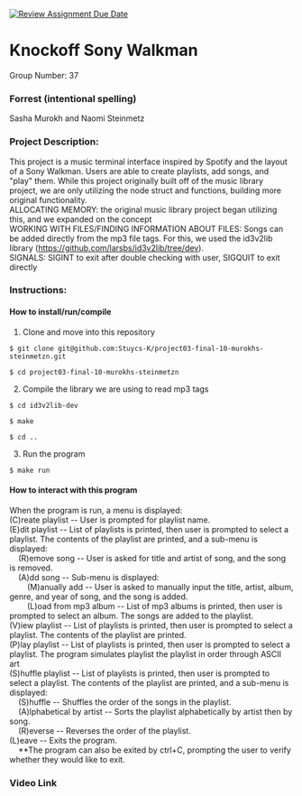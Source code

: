 [![Review Assignment Due Date](https://classroom.github.com/assets/deadline-readme-button-22041afd0340ce965d47ae6ef1cefeee28c7c493a6346c4f15d667ab976d596c.svg)](https://classroom.github.com/a/Vh67aNdh)
# Knockoff Sony Walkman
Group Number: 37

### Forrest (intentional spelling)

Sasha Murokh and Naomi Steinmetz
       
### Project Description:

This project is a music terminal interface inspired by Spotify and the layout of a Sony Walkman. Users are able to create playlists, add songs, and "play" them. While this project originally built off of the music library project, we are only utilizing the node struct and functions, building more original functionality. </br>
ALLOCATING MEMORY: the original music library project began utilizing this, and we expanded on the concept</br>
WORKING WITH FILES/FINDING INFORMATION ABOUT FILES: Songs can be added directly from the mp3 file tags. For this, we used the id3v2lib library (https://github.com/larsbs/id3v2lib/tree/dev).</br>
SIGNALS: SIGINT to exit after double checking with user, SIGQUIT to exit directly</br>

  
### Instructions:

#### How to install/run/compile
1. Clone and move into this repository
```
$ git clone git@github.com:Stuycs-K/project03-final-10-murokhs-steinmetzn.git
```
```
$ cd project03-final-10-murokhs-steinmetzn
```
2. Compile the library we are using to read mp3 tags
```
$ cd id3v2lib-dev
```
```
$ make
```
```
$ cd ..
```
3. Run the program
```
$ make run
```

#### How to interact with this program
When the program is run, a menu is displayed: </br>
(C)reate playlist -- User is prompted for playlist name. </br>
(E)dit playlist -- List of playlists is printed, then user is prompted to select a playlist. The contents of the playlist are printed, and a sub-menu is displayed: </br>
&nbsp;&nbsp;&nbsp;&nbsp;(R)emove song -- User is asked for title and artist of song, and the song is removed. </br>
&nbsp;&nbsp;&nbsp;&nbsp;(A)dd song -- Sub-menu is displayed: </br>
&nbsp;&nbsp;&nbsp;&nbsp;&nbsp;&nbsp;&nbsp;&nbsp;(M)anually add -- User is asked to manually input the title, artist, album, genre, and year of song, and the song is added. </br>
&nbsp;&nbsp;&nbsp;&nbsp;&nbsp;&nbsp;&nbsp;&nbsp;(L)oad from mp3 album -- List of mp3 albums is printed, then user is prompted to select an album. The songs are added to the playlist. </br>
(V)iew playlist -- List of playlists is printed, then user is prompted to select a playlist. The contents of the playlist are printed.</br>
(P)lay playlist -- List of playlists is printed, then user is prompted to select a playlist. The program simulates playlist the playlist in order through ASCII art</br>
(S)huffle playlist -- List of playlists is printed, then user is prompted to select a playlist. The contents of the playlist are printed, and a sub-menu is displayed: </br>
&nbsp;&nbsp;&nbsp;&nbsp;(S)huffle -- Shuffles the order of the songs in the playlist.</br>
&nbsp;&nbsp;&nbsp;&nbsp;(A)lphabetical by artist -- Sorts the playlist alphabetically by artist then by song.</br>
&nbsp;&nbsp;&nbsp;&nbsp;(R)everse -- Reverses the order of the playlist. </br>
(L)eave -- Exits the program. </br>
&nbsp;&nbsp;&nbsp;&nbsp;**The program can also be exited by ctrl+C, prompting the user to verify whether they would like to exit.

### Video Link
